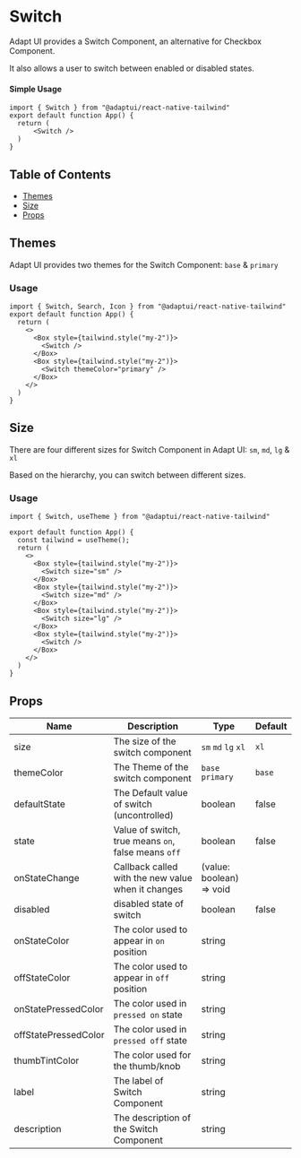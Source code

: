 # Switch

Adapt UI provides a Switch Component, an alternative for Checkbox Component.

It also allows a user to switch between enabled or disabled states.

#### Simple Usage

```
import { Switch } from "@adaptui/react-native-tailwind"
export default function App() {
  return (
      <Switch />
  )
}
```

## Table of Contents

- [Themes](#themes)
- [Size](#size)
- [Props](#props)

## Themes

Adapt UI provides two themes for the Switch Component: `base` & `primary`

### Usage

```
import { Switch, Search, Icon } from "@adaptui/react-native-tailwind"
export default function App() {
  return (
    <>
      <Box style={tailwind.style("my-2")}>
        <Switch />
      </Box>
      <Box style={tailwind.style("my-2")}>
        <Switch themeColor="primary" />
      </Box>
    </>
  )
}

```

## Size

There are four different sizes for Switch Component in Adapt UI: `sm`, `md`,
`lg` & `xl`

Based on the hierarchy, you can switch between different sizes.

### Usage

```
import { Switch, useTheme } from "@adaptui/react-native-tailwind"

export default function App() {
  const tailwind = useTheme();
  return (
    <>
      <Box style={tailwind.style("my-2")}>
        <Switch size="sm" />
      </Box>
      <Box style={tailwind.style("my-2")}>
        <Switch size="md" />
      </Box>
      <Box style={tailwind.style("my-2")}>
        <Switch size="lg" />
      </Box>
      <Box style={tailwind.style("my-2")}>
        <Switch />
      </Box>
    </>
  )
}

```

## Props

| Name                 | Description                                         | Type                     | Default |
| -------------------- | --------------------------------------------------- | ------------------------ | ------- |
| size                 | The size of the switch component                    | `sm` `md` `lg` `xl`      | `xl`    |
| themeColor           | The Theme of the switch component                   | `base` `primary`         | `base`  |
| defaultState         | The Default value of switch (uncontrolled)          | boolean                  | false   |
| state                | Value of switch, true means `on`, false means `off` | boolean                  | false   |
| onStateChange        | Callback called with the new value when it changes  | (value: boolean) => void |         |
| disabled             | disabled state of switch                            | boolean                  | false   |
| onStateColor         | The color used to appear in `on` position           | string                   |         |
| offStateColor        | The color used to appear in `off` position          | string                   |         |
| onStatePressedColor  | The color used in `pressed on` state                | string                   |         |
| offStatePressedColor | The color used in `pressed off` state               | string                   |         |
| thumbTintColor       | The color used for the thumb/knob                   | string                   |         |
| label                | The label of Switch Component                       | string                   |         |
| description          | The description of the Switch Component             | string                   |         |
